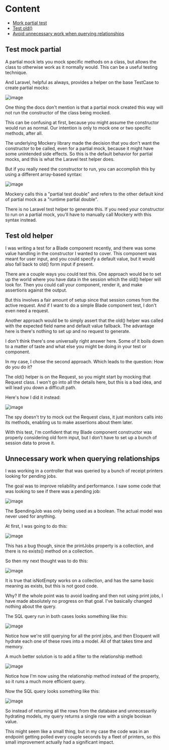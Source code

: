 # Content

- [Mork partial test](#test-mock-partial)
- [Test old()](#test-old-helper)
- [Avoid unnecessary work when querying relationships](#unnecessary-work-when-querying-relationships)


## Test mock partial

A partial mock lets you mock specific methods on a class, but allows the class to otherwise work as it normally would. This can be a useful testing technique.

And Laravel, helpful as always, provides a helper on the base TestCase to create partial mocks:

![image](https://github.com/GrytsenkoAndrey/ed-laravel-test-mock-partial/assets/63291871/1b6fee8c-21d0-407e-9740-f0d150118496)

One thing the docs don't mention is that a partial mock created this way will not run the constructor of the class being mocked.

This can be confusing at first, because you might assume the constructor would run as normal. Our intention is only to mock one or two specific methods, after all.

The underlying Mockery library made the decision that you don't want the constructor to be called, even for a partial mock, because it might have some unintended side effects. So this is the default behavior for partial mocks, and this is what the Laravel test helper does.

But if you really need the constructor to run, you can accomplish this by using a different array-based syntax:

![image](https://github.com/GrytsenkoAndrey/ed-laravel-test-mock-partial/assets/63291871/7a52fb63-c533-4410-a7ce-f2c2ee0a0f1b)

Mockery calls this a "partial test double" and refers to the other default kind of partial mock as a "runtime partial double".

There is no Laravel test helper to generate this. If you need your constructor to run on a partial mock, you'll have to manually call Mockery with this syntax instead.

## Test old helper

I was writing a test for a Blade component recently, and there was some value handling in the constructor I wanted to cover. This component was meant for user input, and you could specify a default value, but it would also fall back to old() form input if present.

There are a couple ways you could test this. One approach would be to set up the world where you have data in the session which the old() helper will look for. Then you could call your component, render it, and make assertions against the output.

But this involves a fair amount of setup since that session comes from the active request. And if I want to do a simple Blade component test, I don't even need a request.

Another approach would be to simply assert that the old() helper was called with the expected field name and default value fallback. The advantage here is there's nothing to set up and no request to generate.

I don't think there's one universally right answer here. Some of it boils down to a matter of taste and what else you might be doing in your test or component.

In my case, I chose the second approach. Which leads to the question: How do you do it?

The old() helper is on the Request, so you might start by mocking that Request class. I won't go into all the details here, but this is a bad idea, and will lead you down a difficult path.

Here's how I did it instead:

![image](https://github.com/GrytsenkoAndrey/ed-laravel-clermont/assets/63291871/9426684e-5ec1-4de8-b63a-044ec14faa6e)

The spy doesn't try to mock out the Request class, it just monitors calls into its methods, enabling us to make assertions about them later.

With this test, I'm confident that my Blade component constructor was properly considering old form input, but I don't have to set up a bunch of session data to prove it.

## Unnecessary work when querying relationships

I was working in a controller that was queried by a bunch of receipt printers looking for pending jobs.

The goal was to improve reliability and performance. I saw some code that was looking to see if there was a pending job:

![image](https://github.com/GrytsenkoAndrey/ed-laravel-clermont/assets/63291871/18bdba8b-d3c7-4f37-b736-35f11936154e)

The $pendingJob was only being used as a boolean. The actual model was never used for anything.

At first, I was going to do this:

![image](https://github.com/GrytsenkoAndrey/ed-laravel-clermont/assets/63291871/3c634b4a-e6c8-4c86-948a-4ab7d7af2a8c)

This has a bug though, since the printJobs property is a collection, and there is no exists() method on a collection.

So then my next thought was to do this:

![image](https://github.com/GrytsenkoAndrey/ed-laravel-clermont/assets/63291871/15cc6e22-552b-49ed-8255-5c48843c9b19)

It is true that isNotEmpty works on a collection, and has the same basic meaning as exists, but this is not good code.

Why? If the whole point was to avoid loading and then not using print jobs, I have made absolutely no progress on that goal. I've basically changed nothing about the query.

The SQL query run in both cases looks something like this:

![image](https://github.com/GrytsenkoAndrey/ed-laravel-clermont/assets/63291871/35607dae-b5d0-468b-9dda-0afc8ce53e51)

Notice how we're still querying for all the print jobs, and then Eloquent will hydrate each one of these rows into a model. All of that takes time and memory.

A much better solution is to add a filter to the relationship method:

![image](https://github.com/GrytsenkoAndrey/ed-laravel-clermont/assets/63291871/a3acfb8d-8f2b-42bf-b2e6-2f0c4b0d4e9f)

Notice how I'm now using the relationship method instead of the property, so it runs a much more efficient query.

Now the SQL query looks something like this:

![image](https://github.com/GrytsenkoAndrey/ed-laravel-clermont/assets/63291871/31ef3cfb-18f5-4ac4-9234-a97e90d02391)

So instead of returning all the rows from the database and unnecessarily hydrating models, my query returns a single row with a single boolean value.

This might seem like a small thing, but in my case the code was in an endpoint getting polled every couple seconds by a fleet of printers, so this small improvement actually had a significant impact.






















